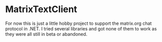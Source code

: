 # MatrixTextClient

For now this is just a little hobby project to support the matrix.org chat protocol in .NET.
I tried several libraries and got none of them to work as they were all still in beta or abandoned.
